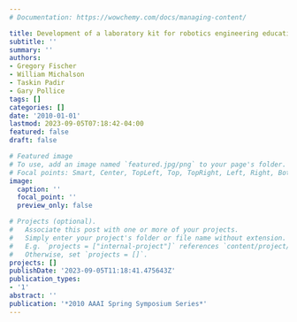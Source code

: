 ```yaml
---
# Documentation: https://wowchemy.com/docs/managing-content/

title: Development of a laboratory kit for robotics engineering education
subtitle: ''
summary: ''
authors:
- Gregory Fischer
- William Michalson
- Taskin Padir
- Gary Pollice
tags: []
categories: []
date: '2010-01-01'
lastmod: 2023-09-05T07:18:42-04:00
featured: false
draft: false

# Featured image
# To use, add an image named `featured.jpg/png` to your page's folder.
# Focal points: Smart, Center, TopLeft, Top, TopRight, Left, Right, BottomLeft, Bottom, BottomRight.
image:
  caption: ''
  focal_point: ''
  preview_only: false

# Projects (optional).
#   Associate this post with one or more of your projects.
#   Simply enter your project's folder or file name without extension.
#   E.g. `projects = ["internal-project"]` references `content/project/deep-learning/index.md`.
#   Otherwise, set `projects = []`.
projects: []
publishDate: '2023-09-05T11:18:41.475643Z'
publication_types:
- '1'
abstract: ''
publication: '*2010 AAAI Spring Symposium Series*'
---
```

